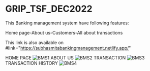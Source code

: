# GRIP_TSF_DEC2022
This Banking management system have following features:

Home page-About us-Customers-All about transactions

This link is also available on #link="https://subhasmitabankingmanagement.netlify.app/"

HOME PAGE
![BMS1](https://user-images.githubusercontent.com/98047823/206452933-e65862bc-f6de-4dcc-ab0e-b725832269cc.PNG)
ABOUT US
![BMS2](https://user-images.githubusercontent.com/98047823/206453119-102ae7f1-d3c1-4c1e-903c-a675968cbc98.PNG)
TRANSACTION
![BMS3](https://user-images.githubusercontent.com/98047823/206453285-1582986b-3a62-4055-ac13-1a65f02638c3.PNG)
TRANSACTION HISTORY
![BMS4](https://user-images.githubusercontent.com/98047823/206453426-0b03086d-500e-4fe3-b0d0-07cd45e72892.PNG)

